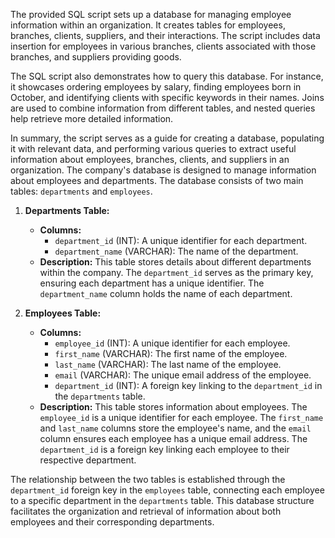  The provided SQL script sets up a database for managing employee information within an organization. It creates tables for employees, branches, clients, suppliers, and their interactions. The script includes data insertion for employees in various branches, clients associated with those branches, and suppliers providing goods.

The SQL script also demonstrates how to query this database. For instance, it showcases ordering employees by salary, finding employees born in October, and identifying clients with specific keywords in their names. Joins are used to combine information from different tables, and nested queries help retrieve more detailed information.

In summary, the script serves as a guide for creating a database, populating it with relevant data, and performing various queries to extract useful information about employees, branches, clients, and suppliers in an organization.
The company's database is designed to manage information about employees and departments. The database consists of two main tables: `departments` and `employees`.

1. **Departments Table:**
   - **Columns:**
     - `department_id` (INT): A unique identifier for each department.
     - `department_name` (VARCHAR): The name of the department.
   - **Description:** This table stores details about different departments within the company. The `department_id` serves as the primary key, ensuring each department has a unique identifier. The `department_name` column holds the name of each department.

2. **Employees Table:**
   - **Columns:**
     - `employee_id` (INT): A unique identifier for each employee.
     - `first_name` (VARCHAR): The first name of the employee.
     - `last_name` (VARCHAR): The last name of the employee.
     - `email` (VARCHAR): The unique email address of the employee.
     - `department_id` (INT): A foreign key linking to the `department_id` in the `departments` table.
   - **Description:** This table stores information about employees. The `employee_id` is a unique identifier for each employee. The `first_name` and `last_name` columns store the employee's name, and the `email` column ensures each employee has a unique email address. The `department_id` is a foreign key linking each employee to their respective department.

The relationship between the two tables is established through the `department_id` foreign key in the `employees` table, connecting each employee to a specific department in the `departments` table. This database structure facilitates the organization and retrieval of information about both employees and their corresponding departments.

